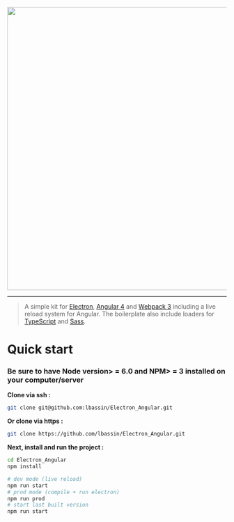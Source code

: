 <p align="center">
    <img src="https://i.imgur.com/w9lqUrU.png" width="650">
</p>

<hr>

> A simple kit for [Electron](https://electron.atom.io), [Angular 4](https://angular.io) and [Webpack 3](https://webpack.js.org) including a live reload system for Angular.
> The boilerplate also include loaders for [TypeScript](https://www.typescriptlang.org/) and [Sass](http://sass-lang.com/).

# Quick start
### Be sure to have Node version> = 6.0 and NPM> = 3 installed on your computer/server

**Clone via ssh :**
```bash
git clone git@github.com:lbassin/Electron_Angular.git
```

**Or clone via https :**
```bash
git clone https://github.com/lbassin/Electron_Angular.git
```

**Next, install and run the project :**
```bash
cd Electron_Angular
npm install

# dev mode (live reload)
npm run start
# prod mode (compile + run electron)
npm run prod 
# start last built version
npm run start 
```
